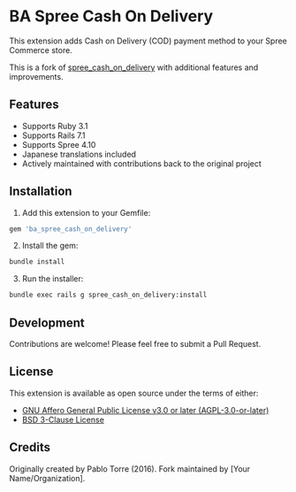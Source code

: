 # BA Spree Cash On Delivery

This extension adds Cash on Delivery (COD) payment method to your Spree Commerce store.

This is a fork of [spree_cash_on_delivery](https://github.com/sylvinho81/spree_cash_on_delivery) with additional features and improvements.

## Features

* Supports Ruby 3.1
* Supports Rails 7.1
* Supports Spree 4.10
* Japanese translations included
* Actively maintained with contributions back to the original project

## Installation

1. Add this extension to your Gemfile:
```ruby
gem 'ba_spree_cash_on_delivery'
```

2. Install the gem:
```bash
bundle install
```

3. Run the installer:
```bash
bundle exec rails g spree_cash_on_delivery:install
```

## Development

Contributions are welcome! Please feel free to submit a Pull Request.

## License

This extension is available as open source under the terms of either:
* [GNU Affero General Public License v3.0 or later (AGPL-3.0-or-later)](https://www.gnu.org/licenses/agpl-3.0.en.html)
* [BSD 3-Clause License](https://opensource.org/licenses/BSD-3-Clause)

## Credits

Originally created by Pablo Torre (2016).
Fork maintained by [Your Name/Organization].